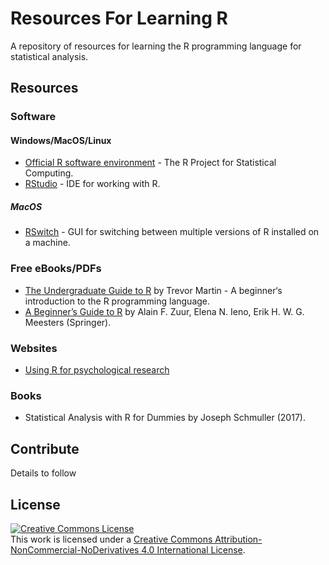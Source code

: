 # Resources For Learning R
A repository of resources for learning the R programming language for statistical analysis.

## Resources

### Software

#### Windows/MacOS/Linux
- <a href="https://www.r-project.org/">Official R software environment</a> - The R Project for Statistical Computing.
- <a href="https://rstudio.com/products/rstudio/">RStudio</a> - IDE for working with R.

##### MacOS
- <a href="https://mac.r-project.org/#other">RSwitch</a> - GUI for switching between multiple versions of R installed on a machine.

### Free eBooks/PDFs
- <a href="http://www.biostat.jhsph.edu/~ajaffe/docs/undergradguidetoR.pdf">The Undergraduate Guide to R</a> by Trevor Martin - A beginner‘s introduction to the R programming language.
- <a href="https://link.springer.com/book/10.1007/978-0-387-93837-0">A Beginner’s Guide to R</a> by Alain F. Zuur, Elena N. Ieno, Erik H. W. G. Meesters (Springer).

### Websites
- <a href="http://personality-project.org/r/r.guide.html">Using R for psychological research</a>

### Books
- Statistical Analysis with R for Dummies by Joseph Schmuller (2017).

## Contribute
Details to follow

## License
<a rel="license" href="http://creativecommons.org/licenses/by-nc-nd/4.0/"><img alt="Creative Commons License" style="border-width:0" src="https://i.creativecommons.org/l/by-nc-nd/4.0/88x31.png" /></a><br />This work is licensed under a <a rel="license" href="http://creativecommons.org/licenses/by-nc-nd/4.0/">Creative Commons Attribution-NonCommercial-NoDerivatives 4.0 International License</a>.
